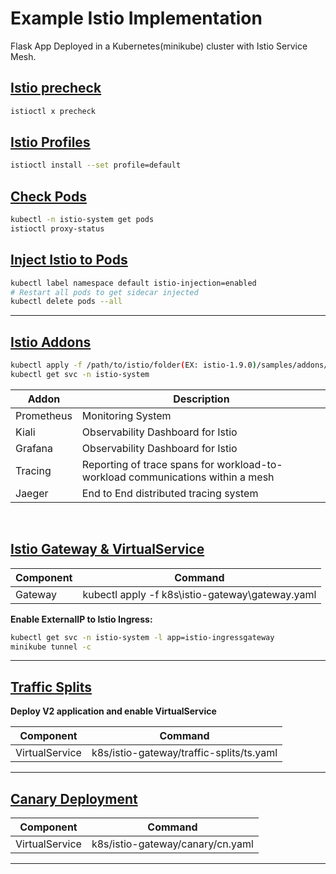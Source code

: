 # Example Istio Implementation

Flask App Deployed in a Kubernetes(minikube) cluster with Istio Service Mesh.

## <u>Istio precheck</u>

```bash
istioctl x precheck
```

## <u>[Istio Profiles](https://istio.io/latest/docs/setup/additional-setup/config-profiles/)</u>

```bash
istioctl install --set profile=default
```

## <u>Check Pods</u>

```bash
kubectl -n istio-system get pods
istioctl proxy-status
```

## <u>Inject Istio to Pods</u>

```bash
kubectl label namespace default istio-injection=enabled
# Restart all pods to get sidecar injected
kubectl delete pods --all
```

---

## <u>Istio Addons</u>

```bash
kubectl apply -f /path/to/istio/folder(EX: istio-1.9.0)/samples/addons/
kubectl get svc -n istio-system
```

Addon  | Description
------------ | -------------
Prometheus | Monitoring System
Kiali |  Observability Dashboard for Istio
Grafana | Observability Dashboard for Istio
Tracing | Reporting of trace spans for workload-to-workload communications within a mesh
Jaeger | End to End distributed tracing system

</br>

## <u>Istio Gateway & VirtualService</u>

Component | Command
------------ | -------------
Gateway | kubectl apply -f k8s\istio-gateway\gateway.yaml

**Enable ExternalIP to Istio Ingress:**

```bash
kubectl get svc -n istio-system -l app=istio-ingressgateway
minikube tunnel -c
```

---

## <u>Traffic Splits</u>

**Deploy V2 application and enable VirtualService**

Component | Command
------------ | -------------
VirtualService | k8s/istio-gateway/traffic-splits/ts.yaml

---

## <u>Canary Deployment</u>

Component | Command
------------ | -------------
VirtualService | k8s/istio-gateway/canary/cn.yaml

---
